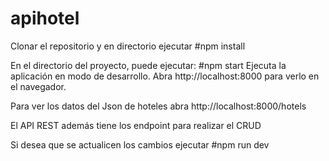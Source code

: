 # apihotel

Clonar el repositorio y en directorio ejecutar
#npm install

En el directorio del proyecto, puede ejecutar:
#npm start
Ejecuta la aplicación en modo de desarrollo.
Abra http://localhost:8000 para verlo en el navegador.

Para ver los datos del Json de hoteles abra http://localhost:8000/hotels

El API REST además tiene los endpoint para realizar el CRUD 

Si desea que se actualicen los cambios ejecutar
#npm run dev
